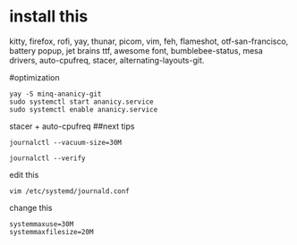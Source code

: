 # install this 
kitty,
firefox, 
rofi, 
yay, 
thunar, 
picom,
vim,
feh,
flameshot,
otf-san-francisco,
battery popup,
jet brains ttf, 
awesome font,
bumblebee-status,
mesa drivers,
auto-cpufreq,
stacer,
alternating-layouts-git.

#optimization 
```
yay -S minq-ananicy-git
sudo systemctl start ananicy.service
sudo systemctl enable ananicy.service

```
stacer + auto-cpufreq
##next tips
```
journalctl --vacuum-size=30M  

journalctl --verify
```
edit this
```
vim /etc/systemd/journald.conf
```
change this 
```
systemmaxuse=30M
systemmaxfilesize=20M
```
